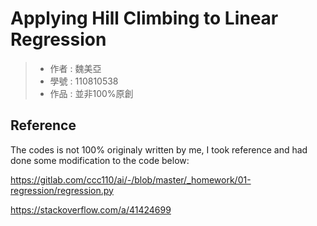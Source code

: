 # Applying Hill Climbing to Linear Regression
> * 作者 : 魏美亞
> * 學號 : 110810538
> * 作品 : 並非100%原創

## Reference
The codes is not 100% originaly written by me, I took reference and had done some modification to the code below: 

https://gitlab.com/ccc110/ai/-/blob/master/_homework/01-regression/regression.py

https://stackoverflow.com/a/41424699